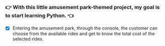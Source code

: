 ### :point_right: **With this little amusement park-themed project, my goal is to start learning Python.** :point_left:

- [x] Entering the amusement park, through the console, the customer can choose from the available rides and get to know the total cost of the selected rides.

